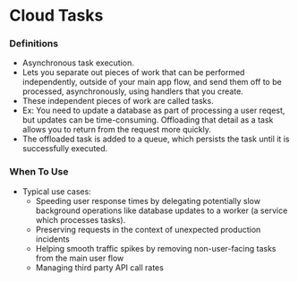 # Cloud Tasks

### Definitions
* Asynchronous task execution.
* Lets you separate out pieces of work that can be performed independently, outside of your main app flow, and send them off to be processed, asynchronously, using handlers that you create.
* These independent pieces of work are called tasks.
* Ex: You need to update a database as part of processing a user reqest, but updates can be time-consuming. Offloading that detail as a task allows you to return from the request more quickly.
* The offloaded task is added to a queue, which persists the task until it is successfully executed. 

### When To Use
* Typical use cases:
    * Speeding user response times by delegating potentially slow background operations like database updates to a worker (a service which processes tasks).
    * Preserving requests in the context of unexpected production incidents
    * Helping smooth traffic spikes by removing non-user-facing tasks from the main user flow
    * Managing third party API call rates